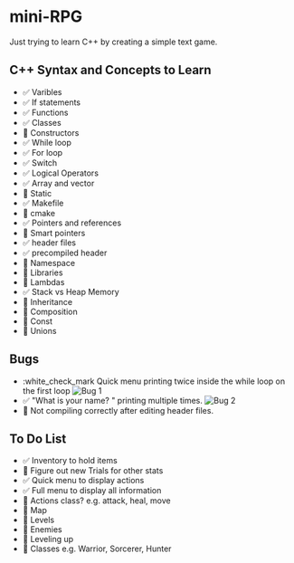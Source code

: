 # mini-RPG
Just trying to learn C++ by creating a simple text game.

## C++ Syntax and Concepts to Learn  
* :white_check_mark: Varibles
* :white_check_mark: If statements
* :white_check_mark: Functions
* :white_check_mark: Classes
* :black_square_button: Constructors
* :white_check_mark: While loop
* :white_check_mark: For loop
* :white_check_mark: Switch
* :white_check_mark: Logical Operators
* :white_check_mark: Array and vector
* :black_square_button: Static
* :white_check_mark: Makefile
* :black_square_button: cmake
* :white_check_mark: Pointers and references
* :black_square_button: Smart pointers
* :white_check_mark: header files
* :white_check_mark: precompiled header
* :black_square_button: Namespace
* :black_square_button: Libraries 
* :black_square_button: Lambdas
* :white_check_mark: Stack vs Heap Memory 
* :black_square_button: Inheritance
* :black_square_button: Composition 
* :black_square_button: Const
* :black_square_button: Unions

## Bugs 
* :white_check_mark Quick menu printing twice inside the while loop on the first loop
![Bug 1](https://i.imgur.com/AjFiy5S.png)
* :white_check_mark: "What is your name? " printing multiple times.
![Bug 2](https://i.imgur.com/YrTU1St.png)
* :black_square_button: Not compiling correctly after editing header files.

## To Do List
* :white_check_mark: Inventory to hold items
* :black_square_button: Figure out new Trials for other stats
* :white_check_mark: Quick menu to display actions
* :white_check_mark: Full menu to display all information
* :black_square_button: Actions class? e.g. attack, heal, move
* :black_square_button: Map
* :black_square_button: Levels
* :black_square_button: Enemies
* :black_square_button: Leveling up
* :black_square_button: Classes e.g. Warrior, Sorcerer, Hunter
